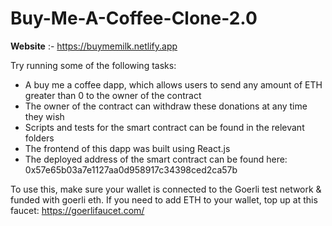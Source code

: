 # Buy-Me-A-Coffee-Clone-2.0

**Website** :- https://buymemilk.netlify.app

Try running some of the following tasks:

- A buy me a coffee dapp, which allows users to send any amount of ETH greater than 0 to the owner of the contract
- The owner of the contract can withdraw these donations at any time they wish
- Scripts and tests for the smart contract can be found in the relevant folders
- The frontend of this dapp was built using React.js
- The deployed address of the smart contract can be found here: 0x57e65b03a7e1127aa0d958917c34398ced2ca57b
  <br>

To use this, make sure your wallet is connected to the Goerli test network & funded with goerli eth. If you need to add ETH to your wallet, top up at this faucet: https://goerlifaucet.com/
